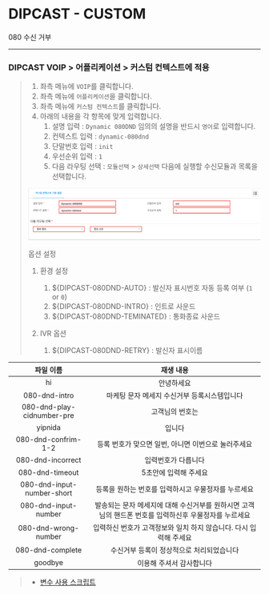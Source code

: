 # DIPCAST - CUSTOM

080 수신 거부
***

### DIPCAST VOIP > 어플리케이션 > 커스텀 컨텍스트에 적용
>
> 1. 좌측 메뉴에 ```VOIP```를 클릭합니다.
> 1. 좌측 메뉴에 ```어플리케이션```을 클릭합니다.
> 1. 좌측 메뉴에 ```커스텀 컨텍스트```를 클릭합니다.
> 1. 아래의 내용을 각 항목에 맞게 입력합니다.
>       1. 설명 입력 : ```Dynamic 080DND``` 임의의 설명을 반드시 ```영어```로 입력합니다.
>       1. 컨텍스트 입력 : ```dynamic-080dnd```
>       1. 단말번호 입력 : ```init```
>       1. 우선순위 입력 : ```1```
>       1. 다음 라우팅 선택 : ```모듈선택``` >  ```상세선택``` 다음에 실행할 수신모듈과 목록을 선택합니다.
> <img src="resources/images/dcce-custom-080dnd.png">
>
> 옵션 설정
>
> 1. 환경 설정
>       1. ${DIPCAST-080DND-AUTO} : 발신자 표시번호 자동 등록 여부 (```1``` or ```0```)
>       1. ${DIPCAST-080DND-INTRO} : 인트로 사운드
>       1. ${DIPCAST-080DND-TEMINATED} : 통화종료 사운드
>
> 1. IVR 옵션
>       1. ${DIPCAST-080DND-RETRY} : 발신자 표시이름

|파일 이름| 재생 내용|
|:---------:|:---------:|
|hi | 안녕하세요|
|080-dnd-intro|마케팅 문자 메세지 수신거부 등록시스템입니다 |
|080-dnd-play-cidnumber-pre|고객님의 번호는|
|yipnida| 입니다|
|080-dnd-confrim-1-2|등록 번호가 맞으면 일번, 아니면 이번으로 눌러주세요 |
|080-dnd-incorrect | 입력번호가 다릅니다|
|080-dnd-timeout | 5초안에 입력해 주세요|
|080-dnd-input-number-short|등록을 원하는 번호를 입력하시고 우물정자를 누르세요|
|080-dnd-input-number|발송되는 문자 메세지에 대해 수신거부를 원하시면 고객님의 핸드폰 번호를 입력하신후 우물정자를 누르세요 |
|080-dnd-wrong-number|입력하신 번호가 고객정보와 일치 하지 않습니다. 다시 입력해 주세요|
|080-dnd-complete|수신거부 등록이 정상적으로 처리되었습니다|
|goodbye| 이용해 주셔서 감사합니다|

> * [변수 사용 스크립트](resources/templates/extensions__62-1-dynamic-080dnd.conf)
